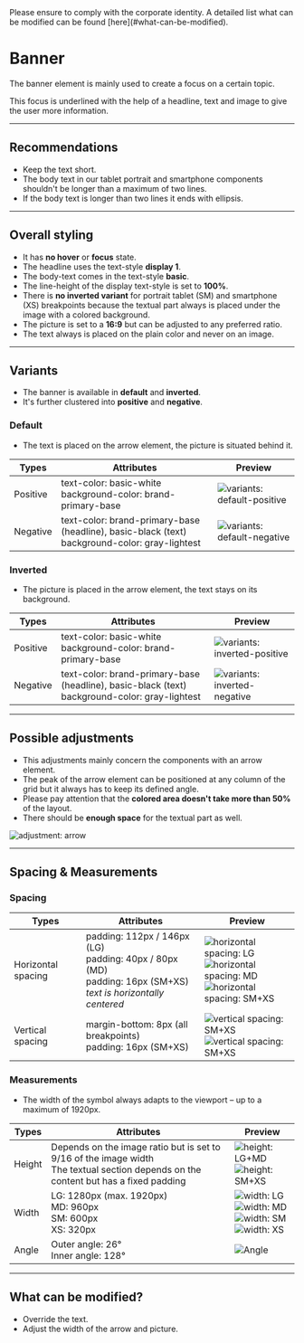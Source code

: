 <AlertInfo alertHeadline="Modifiable">
Please ensure to comply with the corporate identity. A detailed list what can be modified can be found [here](#what-can-be-modified).
</AlertInfo>

# Banner

The banner element is mainly used to create a focus  on a certain topic.

This focus is underlined with the help of a headline, text and image to give the user more information.

---

## Recommendations

- Keep the text short.
- The body text in our tablet portrait and smartphone components shouldn't be longer than a maximum of two lines.
- If the body text is longer than two lines it ends with ellipsis.

---

## Overall styling

- It has **no hover** or **focus** state.
- The headline uses the text-style **display 1**.
- The body-text comes in the text-style **basic**.
- The line-height of the display text-style is set to **100%**.
- There is **no inverted variant** for portrait tablet (SM) and smartphone (XS) breakpoints because the textual part always is placed under the image with a colored background.
- The picture is set to a **16:9** but can be adjusted to any preferred ratio.
- The text always is placed on the plain color and never on an image.

---

## Variants

- The banner is available in **default** and **inverted**.
- It's further clustered into **positive** and **negative**.


### Default

- The text is placed on the arrow element, the picture is situated behind it.

| Types | Attributes | Preview |
|---|---|---|
| Positive | text-color: basic-white<br>background-color: brand-primary-base | ![variants: default-positive](assets/variants/default/positive@1x.png) |
| Negative | text-color: brand-primary-base (headline), basic-black (text)<br>background-color: gray-lightest | ![variants: default-negative](assets/variants/default/negative@1x.png) |


### Inverted

- The picture is placed in the arrow element, the text stays on its background.


| Types | Attributes | Preview |
|---|---|---|
| Positive | text-color: basic-white<br>background-color: brand-primary-base | ![variants: inverted-positive](assets/variants/inverted/positive@1x.png) |
| Negative | text-color: brand-primary-base (headline), basic-black (text)<br>background-color: gray-lightest | ![variants: inverted-negative](assets/variants/inverted/negative@1x.png) |


---

## Possible adjustments

- This adjustments mainly concern the components with an arrow element.
- The peak of the arrow element can be positioned at any column of the grid but it always has to keep its defined angle.
- Please pay attention that the **colored area doesn't take more than 50%** of the layout.
- There should be **enough space** for the textual part as well.

![adjustment: arrow](assets/adjustments/arrow@1x.png)


---


## Spacing & Measurements

### Spacing

| Types | Attributes | Preview |
|---|---|---|
| Horizontal spacing | padding: 112px / 146px (LG)<br>padding: 40px / 80px (MD)<br>padding: 16px (SM+XS)<br>*text is horizontally centered* | ![horizontal spacing: LG](assets/measurements/horizontal-spacing/LG@1x.png)<br>![horizontal spacing: MD](assets/measurements/horizontal-spacing/MD@1x.png)<br>![horizontal spacing: SM+XS](assets/measurements/horizontal-spacing/SM+XS@1x.png)  |
| Vertical spacing | margin-bottom: 8px (all breakpoints)<br>padding: 16px (SM+XS)| ![vertical spacing: SM+XS](assets/measurements/vertical-spacing/LG+MD@1x.png)<br>![vertical spacing: SM+XS](assets/measurements/vertical-spacing/SM+XS@1x.png) |


### Measurements

- The width of the symbol always adapts to the viewport – up to a maximum of 1920px.

| Types | Attributes | Preview |
|---|---|---|
| Height | Depends on the image ratio but is set to  9/16 of the image width<br>The textual section depends on the content but has a fixed padding| ![height: LG+MD](assets/measurements/height/LG+MD@1x.png)<br>![height: SM+XS](assets/measurements/height/SM+XS@1x.png) |
| Width | LG: 1280px (max. 1920px)<br>MD: 960px<br>SM: 600px<br>XS: 320px | ![width: LG](assets/measurements/width/LG@1x.png)<br>![width: MD](assets/measurements/width/MD@1x.png)<br>![width: SM](assets/measurements/width/SM@1x.png)<br>![width: XS](assets/measurements/width/XS@1x.png) |
| Angle | Outer angle: 26°<br>Inner angle: 128° | ![Angle](assets/measurements/angle@1x.png) |

---

## What can be modified?

- Override the text.
- Adjust the width of the arrow and picture.
